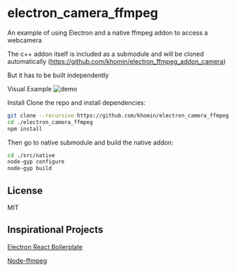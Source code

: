 # electron_camera_ffmpeg
An example of using Electron and a native ffmpeg addon to access a webcamera

The c++ addon itself is included as a submodule and will be cloned automatically (https://github.com/khomin/electron_ffmpeg_addon_camera)

But it has to be built independently


Visual Example
![demo](https://github.com/khomin/electron_camera_ffmpeg/blob/master/demo.png)

Install
Clone the repo and install dependencies:
```bash
git clone --recursive https://github.com/khomin/electron_camera_ffmpeg.git
cd ./electron_camera_ffmpeg
npm install
```
Then go to native submodule and build the native addon:
```bash
cd ./src/native
node-gyp configure
node-gyp build
```
## License
MIT

## Inspirational Projects
[Electron React Boilerplate](https://github.com/electron-react-boilerplate)

[Node-ffmpeg](https://github.com/luuvish/node-ffmpeg)
